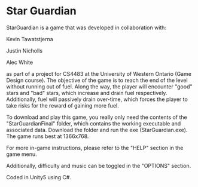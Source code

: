 # Star Guardian

StarGuardian is a game that was developed in collaboration with:

Kevin Tawatstjerna

Justin Nicholls

Alec White

as part of a project for CS4483 at the University of Western Ontario (Game Design course). 
The objective of the game is to reach the end of the level without running out of fuel. 
Along the way, the player will encounter "good" stars and "bad" stars, which increase
and drain fuel respectively. Additionally, fuel will passively drain over-time, which
forces the player to take risks for the reward of gaining more fuel. 

To download and play this game, you really only need the contents of the "StarGuardianFinal"
folder, which contains the working executable and associated data. Download the folder and 
run the exe (StarGuardian.exe). The game runs best at 1366x768.

For more in-game instructions, please refer to the "HELP" section in the game menu.

Additionally, difficulty and music can be toggled in the "OPTIONS" section.

Coded in Unity5 using C#. 
